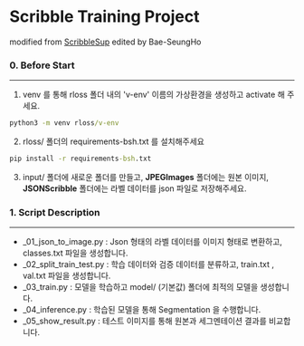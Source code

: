 Scribble Training Project 
==============================

modified from [ScribbleSup](https://github.com/meng-tang/rloss)
edited by Bae-SeungHo



### 0. Before Start
----------

1. venv 를 통해 rloss 폴더 내의 'v-env' 이름의 가상환경을 생성하고 activate 해 주세요.

```cmd
python3 -m venv rloss/v-env
```


2. rloss/ 폴더의 requirements-bsh.txt 를 설치해주세요 

```cmd
pip install -r requirements-bsh.txt
```

3. input/ 폴더에 새로운 폴더를 만들고, **JPEGImages** 폴더에는 원본 이미지, **JSONScribble** 폴더에는 라벨 데이터를 json 파일로 저장해주세요.


### 1. Script Description
-----

* _01_json_to_image.py : Json 형태의 라벨 데이터를 이미지 형태로 변환하고, classes.txt 파일을 생성합니다.  
* _02_split_train_test.py : 학습 데이터와 검증 데이터를 분류하고, train.txt , val.txt 파일을 생성합니다.
* _03_train.py : 모델을 학습하고 model/ (기본값) 폴더에 최적의 모델을 생성합니다. 
* _04_inference.py : 학습된 모델을 통해 Segmentation 을 수행합니다.
* _05_show_result.py : 테스트 이미지를 통해 원본과 세그멘테이션 결과를 비교합니다.



